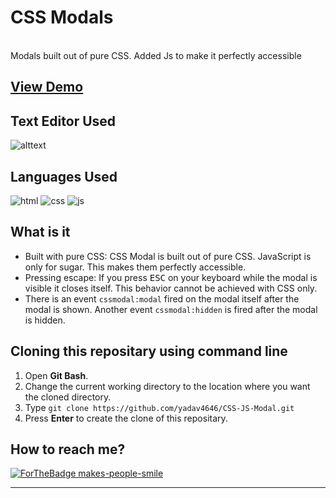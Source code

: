 # CSS Modals 
<br>
Modals built out of pure CSS. Added Js to make it perfectly accessible
<br>

## [View Demo](https://yadav4646.github.io/CSS-JS-Modal/)

## Text Editor Used
![alttext](https://img.shields.io/badge/Visual_Studio_Code-0078D4?style=for-the-badge&logo=visual%20studio%20code&logoColor=white)

## Languages Used
<p float="left">

 ![html](https://img.shields.io/badge/HTML5-E34F26?style=for-the-badge&logo=html5&logoColor=white)
 ![css](https://img.shields.io/badge/CSS3-1572B6?style=for-the-badge&logo=css3&logoColor=white)
 ![js](https://img.shields.io/badge/JavaScript-F7DF1E?style=for-the-badge&logo=javascript&logoColor=black)
 
</p>

## What is it

* Built with pure CSS: CSS Modal is built out of pure CSS. JavaScript is only for sugar. This makes them perfectly accessible.
* Pressing escape: If you press <kbd>ESC</kbd> on your keyboard while the modal is visible
it closes itself. This behavior cannot be achieved with CSS only.
* There is an event `cssmodal:modal` fired on the modal itself after the modal is shown. Another event `cssmodal:hidden` is fired after the modal is hidden.

 ## Cloning this repositary using command line
 1. Open **Git Bash**.
 1. Change the current working directory to the location where you want the cloned directory.
 1. Type `git clone https://github.com/yadav4646/CSS-JS-Modal.git`
 1. Press **Enter** to create the clone of this repositary.
 


 ## How to reach me?
 [ ![ForTheBadge makes-people-smile](https://img.shields.io/badge/Gmail-D14836?style=for-the-badge&logo=gmail&logoColor=white)](mailto:yadav46464646.ky@gmail.com)
 <hr>

